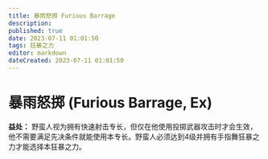 ```yaml
---
title: 暴雨怒掷 Furious Barrage
description: 
published: true
date: 2023-07-11 01:01:50
tags: 狂暴之力
editor: markdown
dateCreated: 2023-07-11 01:01:50
---
```


# 暴雨怒掷 (Furious Barrage, Ex)

**益处：** 野蛮人视为拥有快速射击专长，但仅在他使用投掷武器攻击时才会生效，他不需要满足先决条件就能使用本专长。野蛮人必须达到4级并拥有手指舞狂暴之力才能选择本狂暴之力。
